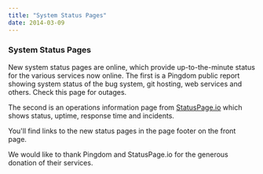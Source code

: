 ```yaml
---
title: "System Status Pages"
date: 2014-03-09
---
```


### System Status Pages 

New system status pages are online, which provide up-to-the-minute status for the various services now online.
The first is a Pingdom public report showing system status of the bug system, git hosting, web services and others.
Check this page for outages.

The second is an operations information page from [StatusPage.io](https://statuspage.io) which shows status, uptime, response time and incidents.

You\'ll find links to the new status pages in the page footer on the front page.

We would like to thank Pingdom and StatusPage.io for the generous donation of their services.
